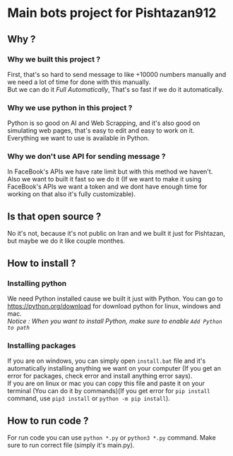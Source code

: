 # Main bots project for Pishtazan912

## Why ?
### Why we built this project ?
First, that's so hard to send message to like +10000 numbers manually and we need a lot of time for done with this manually.\
But we can do it *Full Automatically*, That's so fast if we do it automatically.

### Why we use python in this project ?
Python is so good on AI and Web Scrapping, and it's also good on simulating web pages, that's easy to edit and easy to work on it.\
Everything we want to use is available in Python.

### Why we don't use API for sending message ?
In FaceBook's APIs we have rate limit but with this method we haven't.\
Also we want to built it fast so we do it (If we want to make it using FaceBook's APIs we want a token and we dont have enough time for working on that also it's fully customizable).

## Is that open source ?
No it's not, because it's not public on Iran and we built it just for Pishtazan, but maybe we do it like couple monthes.

## How to install ?
### Installing python
We need Python installed cause we built it just with Python. You can go to https://python.org/download for download python for linux, windows and mac.\
*Notice : When you want to install Python, make sure to enable `Add Python to path`*

### Installing packages
If you are on windows, you can simply open `install.bat` file and it's automatically installing anything we want on your computer (If you get an error for packages, check error and install anything error says).\
If you are on linux or mac you can copy this file and paste it on your terminal (You can do it by commands)(If you get error for `pip install` command, use `pip3 install` or `python -m pip install`).

## How to run code ?
For run code you can use `python *.py` or `python3 *.py` command. Make sure to run correct file (simply it's main.py).

